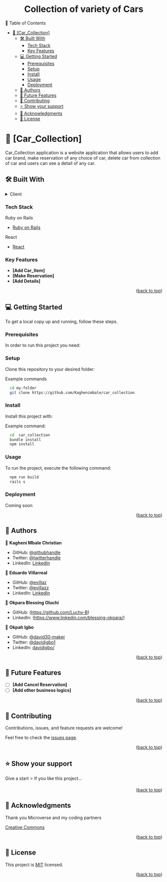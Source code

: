 <a name="readme-top"></a>

<div align="center">
 <h1>Collection of variety of Cars</h1>
</div>

📗 Table of Contents

- [📖 \[Car\_Collection\] ](#-car_collection-)
  - [🛠 Built With ](#-built-with-)
    - [Tech Stack ](#tech-stack-)
    - [Key Features ](#key-features-)
  - [💻 Getting Started ](#-getting-started-)
    - [Prerequisites](#prerequisites)
    - [Setup](#setup)
    - [Install](#install)
    - [Usage](#usage)
    - [Deployment](#deployment)
  - [👥 Authors ](#-authors-)
  - [🔭 Future Features ](#-future-features-)
  - [🤝 Contributing ](#-contributing-)
  - [⭐️ Show your support ](#️-show-your-support-)
  - [🙏 Acknowledgments ](#-acknowledgments-)
  - [📝 License ](#-license-)

<!-- PROJECT DESCRIPTION -->

# 📖 [Car_Collection] <a name="about-project"></a>

Car_Collection application is a website application that allows users to add car brand, make reservation of any choice of car, delete car from collection of car and users can see a detail of any car.

## 🛠 Built With <a name="built-with"></a>
<details>
  <summary>Client</summary>
  <ul>
    <li><p> <b>Ruby on rRails: </b></p></li>
    <li><p><b>React: </b></p></li>
  </ul>
</details>

### Tech Stack <a name="tech-stack"></a>

<summary>Ruby on Rails</summary>
  <ul>
    <li><a href="https://guides.rubyonrails.org">Ruby on Rails</a></li>
  </ul>
</details>

<summary>React</summary>
  <ul>
    <li><a href="https://react.dev">React</a></li>
  </ul>
</details>

<!-- Features -->

### Key Features <a name="key-features"></a>

- **[Add Car_Item]**
- **[Make Reservation]**
- **[Add Details]**

<p align="right">(<a href="#readme-top">back to top</a>)</p>

<!-- GETTING STARTED -->

## 💻 Getting Started <a name="getting-started"></a>

To get a local copy up and running, follow these steps.

### Prerequisites

In order to run this project you need:

<!--
Example command:

```sh
  sudo apt install ruby-full
```
 -->

### Setup

Clone this repository to your desired folder:

Example commands

```sh
  cd my-folder
  git clone https://github.com/Kaghenimbale/car_collection

```

### Install

Install this project with:

Example command:

```sh
  cd  car_collection
  bundle install
  npm install
```

### Usage

To run the project, execute the following command:

```sh
  npm run build
  rails s
```

### Deployment

Coming soon

<p align="right">(<a href="#readme-top">back to top</a>)</p>

<!-- AUTHORS -->

## 👥 Authors <a name="authors"></a>

👤 **Kagheni Mbale Christian**

- GitHub: [@githubhandle](https://github.com/Kaghenimbale)
- Twitter: [@twitterhandle](https://twitter.com/MbaleKagheni)
- LinkedIn: [LinkedIn](https://www.linkedin.com/in/kagheni-mbale-401b90240/)

👤 **Eduardo Villarreal**

- GitHub: [@evillaz](https://github.com/evillaz)
- Twitter: [@evillazz](https://twitter.com/evillazz)
- LinkedIn: [LinkedIn](https://linkedin.com/in/eduardo-villarreal-144a8925a)

👤 **Okpara Blessing Oluchi**

- GitHub: (https://github.com/Luchy-B)
- LinkedIn: (https://www.linkedin.com/blessing-okpara/)

👤 **Okpah Igbo**

- GitHub: [@david30-maker](https://github.com/david30-maker)
- Twitter: [@davidigbo1](https://twitter.com/davidigbo1)
- LinkedIn: [davidigbo/](https://www.linkedin.com/in/davidigbo/)

<p align="right">(<a href="#readme-top">back to top</a>)</p>

<!-- FUTURE FEATURES -->

## 🔭 Future Features <a name="future-features"></a>

- [ ] **[Add Cancel Reservation]**
- [ ] **[Add other business logics]**

<p align="right">(<a href="#readme-top">back to top</a>)</p>

<!-- CONTRIBUTING -->

## 🤝 Contributing <a name="contributing"></a>

Contributions, issues, and feature requests are welcome!

Feel free to check the [issues page](https://github.com/Kaghenimbale/car_collection/issues).

<p align="right">(<a href="#readme-top">back to top</a>)</p>

<!-- SUPPORT -->

## ⭐️ Show your support <a name="support"></a>

Give a start ⭐️ If you like this project...

<p align="right">(<a href="#readme-top">back to top</a>)</p>

<!-- ACKNOWLEDGEMENTS -->

## 🙏 Acknowledgments <a name="acknowledgements"></a>

Thank you Microverse and my coding partners

[Creative Commons](https://creativecommons.org/licenses/by-nc/4.0/)

<p align="right">(<a href="#readme-top">back to top</a>)</p>

<!-- LICENSE -->

## 📝 License <a name="license"></a>

This project is [MIT](https://github.com/Kaghenimbale/car_collection/blob/main/LICENSE) licensed.

<p align="right">(<a href="#readme-top">back to top</a>)</p>
